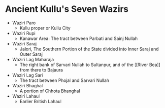 # Ancient Kullu's Seven Wazirs
* Waziri Paro
	* Kullu proper or Kullu City
* Waziri Rupi
	* Kanawar Area: The tract between Parbati and Sainj Nullah
* Waziri Saraj
	* Jalori, The Southern Portion of the State divided into Inner Saraj and Outer Saraj
* Waziri Lag Maharaja
	* The right bank of Sarvari Nullah to Sultanpur, and of the [[River Bea]] from there to Bajaura
* Waziri Lag Sari
	* The tract between Phojal and Sarvari Nullah
* Waziri Bhaghal
	* A portion of Chhota Bhanghal
* Waziri Lahaul
	* Earlier British Lahaul